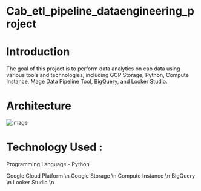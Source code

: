 # Cab_etl_pipeline_dataengineering_project

<h1>Introduction</h1>

The goal of this project is to perform data analytics on cab data using various tools and technologies, including GCP Storage, Python, Compute Instance, Mage Data Pipeline Tool, BigQuery, and Looker Studio.

<h1>Architecture</h1>

![image](https://github.com/buddhavyas/Cab_etl_pipeline_dataengineering_project/assets/83970437/d69b20dc-6a0e-4e55-ac90-c18ff9a9c089)


<h1>Technology Used :</h1>

Programming Language - Python

Google Cloud Platform \n
Google Storage \n
Compute Instance \n
BigQuery \n
Looker Studio \n
